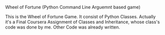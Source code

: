 Wheel of Fortune (Python Command Line Arguemnt based game)


This is the Wheel of Fortune Game.
It consist of Python Classes.
Actually it's a Final Coursera Assignment of Classes and Inheritance, whose class's code was done by me.
Other Code was already written.
